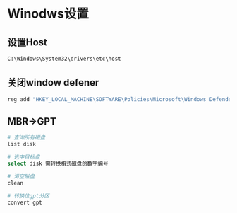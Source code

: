 <!--
 * @Description: 
 * @Version: 1.0
 * @Author: DaLao
 * @Email: dalao@xxx.com
 * @Date: 2022-07-06 20:08:07
 * @LastEditors: Li Yuanhao
 * @LastEditTime: 2023-04-05 02:23:42
-->

# Winodws设置

## 设置Host

```sh
C:\Windows\System32\drivers\etc\host
```


## 关闭window defener


```sh
reg add "HKEY_LOCAL_MACHINE\SOFTWARE\Policies\Microsoft\Windows Defender" /v "DisableAntiSpyware" /d 1 /t REG_DWORD /f
```


## MBR->GPT


```sh
# 查询所有磁盘
list disk

# 选中目标盘
select disk 需转换格式磁盘的数字编号

# 清空磁盘
clean

# 转换位gpt分区
convert gpt
```
